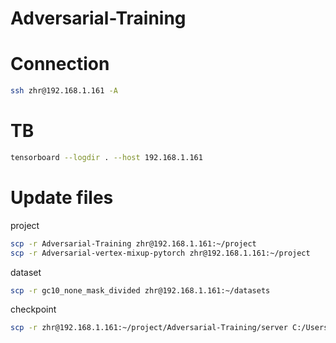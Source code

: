 # Adversarial-Training


# Connection
```bash
ssh zhr@192.168.1.161 -A
```

# TB
```bash
tensorboard --logdir . --host 192.168.1.161
```
# Update files

project
```bash
scp -r Adversarial-Training zhr@192.168.1.161:~/project 
scp -r Adversarial-vertex-mixup-pytorch zhr@192.168.1.161:~/project 
```

dataset
```bash
scp -r gc10_none_mask_divided zhr@192.168.1.161:~/datasets 
```

checkpoint
```bash
scp -r zhr@192.168.1.161:~/project/Adversarial-Training/server C:/Users/henryzhu/Projects/Adversarial-Training
```

